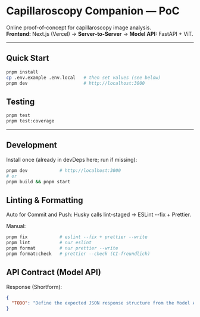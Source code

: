 # Capillaroscopy Companion — PoC

Online proof-of-concept for capillaroscopy image analysis.  
**Frontend:** Next.js (Vercel) → **Server-to-Server** → **Model API:** FastAPI + ViT.

---

## Quick Start

```bash
pnpm install
cp .env.example .env.local   # then set values (see below)
pnpm dev                     # http://localhost:3000
```

## Testing

```bash
pnpm test
pnpm test:coverage
```

---

## Development

Install once (already in devDeps here; run if missing):

```bash
pnpm dev            # http://localhost:3000
# or
pnpm build && pnpm start
```

## Linting & Formatting

Auto for Commit and Push: Husky calls lint-staged → ESLint --fix + Prettier.

Manual:

```bash
pnpm fix            # eslint --fix + prettier --write
pnpm lint           # nur eslint
pnpm format         # nur prettier --write
pnpm format:check   # prettier --check (CI-freundlich)
```

## API Contract (Model API)

Response (Shortform):

```json
{
  "TODO": "Define the expected JSON response structure from the Model API here."
}
```
